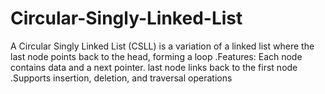 # Circular-Singly-Linked-List
A Circular Singly Linked List (CSLL) is a variation of a linked list where the last node points back to the head, forming a loop .Features:   Each node contains data and a next pointer. last node links back to the first node .Supports insertion, deletion, and traversal operations
